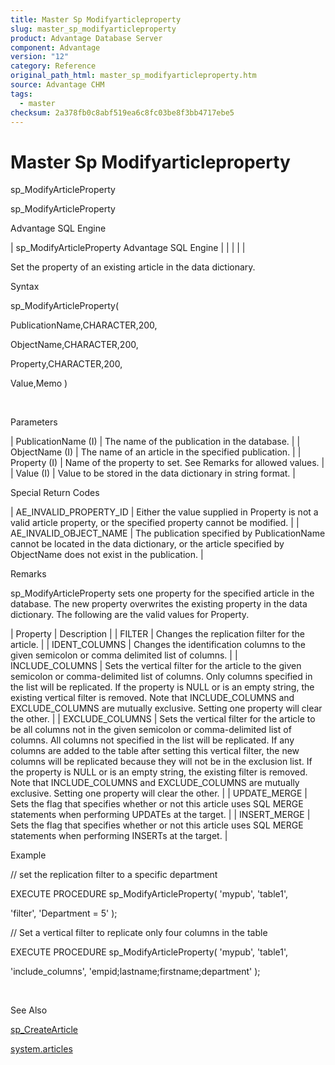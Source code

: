 ```yaml
---
title: Master Sp Modifyarticleproperty
slug: master_sp_modifyarticleproperty
product: Advantage Database Server
component: Advantage
version: "12"
category: Reference
original_path_html: master_sp_modifyarticleproperty.htm
source: Advantage CHM
tags:
  - master
checksum: 2a378fb0c8abf519ea6c8fc03be8f3bb4717ebe5
---
```


# Master Sp Modifyarticleproperty

sp\_ModifyArticleProperty

sp\_ModifyArticleProperty

Advantage SQL Engine

| sp\_ModifyArticleProperty  Advantage SQL Engine |  |  |  |  |

Set the property of an existing article in the data dictionary.

Syntax

sp\_ModifyArticleProperty(

PublicationName,CHARACTER,200,

ObjectName,CHARACTER,200,

Property,CHARACTER,200,

Value,Memo )

 

Parameters

| PublicationName (I) | The name of the publication in the database. |
| ObjectName (I) | The name of an article in the specified publication. |
| Property (I) | Name of the property to set. See Remarks for allowed values. |
| Value (I) | Value to be stored in the data dictionary in string format. |

Special Return Codes

| AE\_INVALID\_PROPERTY\_ID | Either the value supplied in Property is not a valid article property, or the specified property cannot be modified. |
| AE\_INVALID\_OBJECT\_NAME | The publication specified by PublicationName cannot be located in the data dictionary, or the article specified by ObjectName does not exist in the publication. |

Remarks

sp\_ModifyArticleProperty sets one property for the specified article in the database. The new property overwrites the existing property in the data dictionary. The following are the valid values for Property.

| Property | Description |
| FILTER | Changes the replication filter for the article. |
| IDENT\_COLUMNS | Changes the identification columns to the given semicolon or comma delimited list of columns. |
| INCLUDE\_COLUMNS | Sets the vertical filter for the article to the given semicolon or comma-delimited list of columns. Only columns specified in the list will be replicated. If the property is NULL or is an empty string, the existing vertical filter is removed. Note that INCLUDE\_COLUMNS and EXCLUDE\_COLUMNS are mutually exclusive. Setting one property will clear the other. |
| EXCLUDE\_COLUMNS | Sets the vertical filter for the article to be all columns not in the given semicolon or comma-delimited list of columns. All columns not specified in the list will be replicated. If any columns are added to the table after setting this vertical filter, the new columns will be replicated because they will not be in the exclusion list. If the property is NULL or is an empty string, the existing filter is removed. Note that INCLUDE\_COLUMNS and EXCLUDE\_COLUMNS are mutually exclusive. Setting one property will clear the other. |
| UPDATE\_MERGE | Sets the flag that specifies whether or not this article uses SQL MERGE statements when performing UPDATEs at the target. |
| INSERT\_MERGE | Sets the flag that specifies whether or not this article uses SQL MERGE statements when performing INSERTs at the target. |

Example

// set the replication filter to a specific department

EXECUTE PROCEDURE sp\_ModifyArticleProperty( 'mypub', 'table1',

'filter', 'Department = 5' );

// Set a vertical filter to replicate only four columns in the table

EXECUTE PROCEDURE sp\_ModifyArticleProperty( 'mypub', 'table1',

'include\_columns', 'empid;lastname;firstname;department' );

 

See Also

[sp\_CreateArticle](master_sp_createarticle.md)

[system.articles](master_system_publicationarticles.md)
